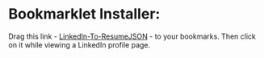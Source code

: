 # Bookmarklet Installer:
Drag this link - [LinkedIn-To-ResumeJSON]({{bookmarklet_code}}) - to your bookmarks. Then click on it while viewing a LinkedIn profile page.